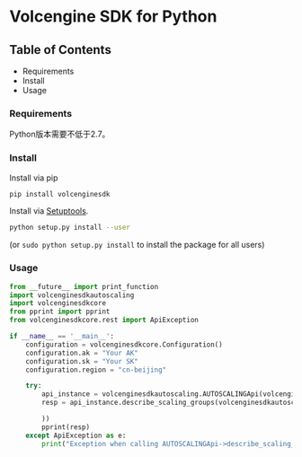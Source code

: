 # Volcengine SDK for Python

## Table of Contents

* Requirements
* Install
* Usage

### Requirements ###

Python版本需要不低于2.7。

### Install ###

Install via pip
```sh
pip install volcenginesdk
```

Install via [Setuptools](http://pypi.python.org/pypi/setuptools).

```sh
python setup.py install --user
```

(or `sudo python setup.py install` to install the package for all users)

### Usage ###

```python
from __future__ import print_function
import volcenginesdkautoscaling
import volcenginesdkcore
from pprint import pprint
from volcenginesdkcore.rest import ApiException

if __name__ == '__main__':
    configuration = volcenginesdkcore.Configuration()
    configuration.ak = "Your AK"
    configuration.sk = "Your SK"
    configuration.region = "cn-beijing"

    try:
        api_instance = volcenginesdkautoscaling.AUTOSCALINGApi(volcenginesdkcore.ApiClient(configuration))
        resp = api_instance.describe_scaling_groups(volcenginesdkautoscaling.DescribeScalingGroupsRequest(

        ))
        pprint(resp)
    except ApiException as e:
        print("Exception when calling AUTOSCALINGApi->describe_scaling_groups: %s\n" % e)

```

